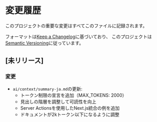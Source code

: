 # 変更履歴

このプロジェクトの重要な変更はすべてこのファイルに記録されます。

フォーマットは[Keep a Changelog](https://keepachangelog.com/en/1.0.0/)に基づいており、
このプロジェクトは[Semantic Versioning](https://semver.org/spec/v2.0.0.html)に従っています。

## [未リリース]

### 変更

- `ai/context/summary-ja.md`の更新:
  - トークン制限の宣言を追加（MAX_TOKENS: 2000）
  - 見出しの階層を調整して可読性を向上
  - Server Actionsを使用したNext.js統合の例を追加
  - ドキュメントが2kトークン以下になるように調整 